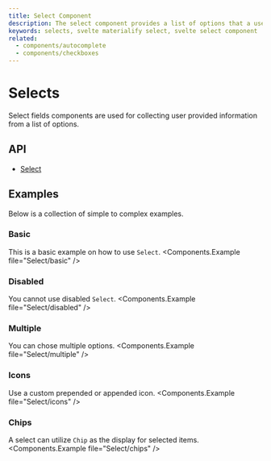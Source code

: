 ```yaml
---
title: Select Component
description: The select component provides a list of options that a user can make selections from.
keywords: selects, svelte materialify select, svelte select component
related:
  - components/autocomplete
  - components/checkboxes
---
```


# Selects

Select fields components are used for collecting user provided information from a list of options.

## API

- [Select](/api/Select/)

## Examples

Below is a collection of simple to complex examples.

### Basic

This is a basic example on how to use `Select`.
<Components.Example file="Select/basic" />

### Disabled

You cannot use disabled `Select`.
<Components.Example file="Select/disabled" />

### Multiple

You can chose multiple options.
<Components.Example file="Select/multiple" />

### Icons

Use a custom prepended or appended icon.
<Components.Example file="Select/icons" />

### Chips

A select can utilize `Chip` as the display for selected items.
<Components.Example file="Select/chips" />
